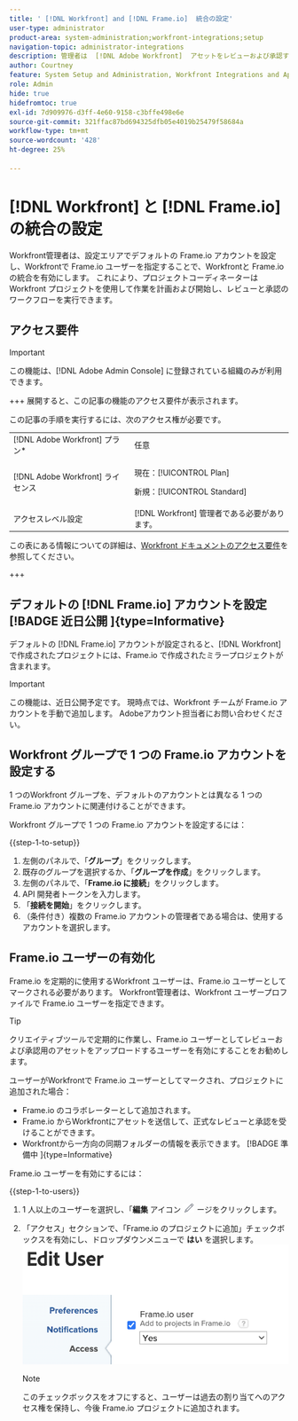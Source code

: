 ```yaml
---
title: ' [!DNL Workfront] and [!DNL Frame.io]  統合の設定'
user-type: administrator
product-area: system-administration;workfront-integrations;setup
navigation-topic: administrator-integrations
description: 管理者は  [!DNL Adobe Workfront]  アセットをレビューおよび承認するためのシームレスな方法を組織と統合  [!DNL Workfront]  し  [!DNL Frame.io]  提供できます。
author: Courtney
feature: System Setup and Administration, Workfront Integrations and Apps
role: Admin
hide: true
hidefromtoc: true
exl-id: 7d909976-d3ff-4e60-9158-c3bffe498e6e
source-git-commit: 321ffac87bd694325dfb05e4019b25479f58684a
workflow-type: tm+mt
source-wordcount: '428'
ht-degree: 25%

---
```


# [!DNL Workfront] と [!DNL Frame.io] の統合の設定

Workfront管理者は、設定エリアでデフォルトの Frame.io アカウントを設定し、Workfrontで Frame.io ユーザーを指定することで、Workfrontと Frame.io の統合を有効にします。 これにより、プロジェクトコーディネーターはWorkfront プロジェクトを使用して作業を計画および開始し、レビューと承認のワークフローを実行できます。


## アクセス要件

>[!IMPORTANT]
>
>この機能は、[!DNL Adobe Admin Console] に登録されている組織のみが利用できます。

+++ 展開すると、この記事の機能のアクセス要件が表示されます。

この記事の手順を実行するには、次のアクセス権が必要です。

<table>
  <tr>
   <td>[!DNL Adobe Workfront] プラン*</td>
   <td>任意</td>
  </tr>
  <tr>
   <td>[!DNL Adobe Workfront] ライセンス
   </td>
   <td><p>現在：[!UICONTROL Plan]</p>
   <p>新規：[!UICONTROL Standard]</p></td>
  </tr>
  <tr>
   <td>アクセスレベル設定
   </td>
   <td>[!DNL Workfront] 管理者である必要があります。
   </td>
  </tr>

</table>

この表にある情報についての詳細は、[Workfront ドキュメントのアクセス要件](/help/quicksilver/administration-and-setup/add-users/access-levels-and-object-permissions/access-level-requirements-in-documentation.md)を参照してください。

+++

## デフォルトの [!DNL Frame.io] アカウントを設定 [!BADGE  近日公開 ]{type=Informative}

デフォルトの [!DNL Frame.io] アカウントが設定されると、[!DNL Workfront] で作成されたプロジェクトには、Frame.io で作成されたミラープロジェクトが含まれます。

>[!IMPORTANT]
>
>この機能は、近日公開予定です。 現時点では、Workfront チームが Frame.io アカウントを手動で追加します。 Adobeアカウント担当者にお問い合わせください。

## Workfront グループで 1 つの Frame.io アカウントを設定する

1 つのWorkfront グループを、デフォルトのアカウントとは異なる 1 つの Frame.io アカウントに関連付けることができます。

Workfront グループで 1 つの Frame.io アカウントを設定するには：

{{step-1-to-setup}}

1. 左側のパネルで、「**グループ**」をクリックします。
1. 既存のグループを選択するか、「**グループを作成**」をクリックします。
1. 左側のパネルで、「**Frame.io に接続**」をクリックします。
1. API 開発者トークンを入力します。
1. 「**接続を開始**」をクリックします。
1. （条件付き）複数の Frame.io アカウントの管理者である場合は、使用するアカウントを選択します。

## Frame.io ユーザーの有効化

Frame.io を定期的に使用するWorkfront ユーザーは、Frame.io ユーザーとしてマークされる必要があります。 Workfront管理者は、Workfront ユーザープロファイルで Frame.io ユーザーを指定できます。

>[!TIP]
>
>クリエイティブツールで定期的に作業し、Frame.io ユーザーとしてレビューおよび承認用のアセットをアップロードするユーザーを有効にすることをお勧めします。

ユーザーがWorkfrontで Frame.io ユーザーとしてマークされ、プロジェクトに追加された場合：

* Frame.io のコラボレーターとして追加されます。<!--do we need to be more explicit about a frame license being provisioned for them?-->
* Frame.io からWorkfrontにアセットを送信して、正式なレビューと承認を受けることができます。
* Workfrontから一方向の同期フォルダーの情報を表示できます。 [!BADGE  準備中 ]{type=Informative}

Frame.io ユーザーを有効にするには：

{{step-1-to-users}}

1. 1 人以上のユーザーを選択し、「**編集** アイコン ![](assets/edit-icon.png) ージをクリックします。
1. 「アクセス」セクションで、「Frame.io のプロジェクトに追加」チェックボックスを有効にし、ドロップダウンメニューで **はい** を選択します。
   ![](assets/add-to-frame-project.png)

   >[!NOTE]
   >
   >このチェックボックスをオフにすると、ユーザーは過去の割り当てへのアクセス権を保持し、今後 Frame.io プロジェクトに追加されます。<!-- If the user is deactivated, they lose all access to previous assignments and are removed from the Frame.io account.-->
